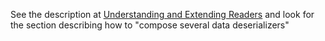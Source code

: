 See the description at [Understanding and Extending Readers](/en-us/cognitive-toolkit/Understanding-and-Extending-Readers.md) and look for the section describing how to "compose several data deserializers" 
